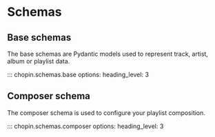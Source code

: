 # Schemas

## Base schemas

The base schemas are Pydantic models used to represent track, artist, album or playlist data.

::: chopin.schemas.base
    options: 
        heading_level: 3

## Composer schema

The composer schema is used to configure your playlist composition. 

::: chopin.schemas.composer
    options:
        heading_level: 3

